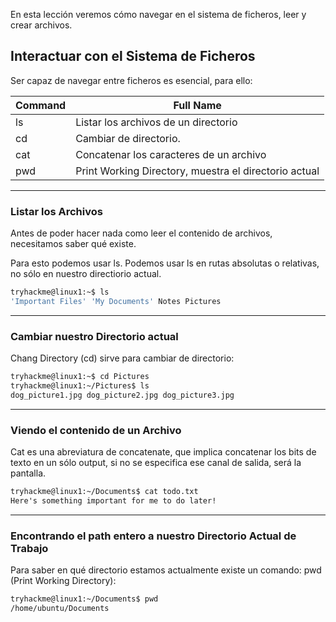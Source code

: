 En esta lección veremos cómo navegar en el sistema de ficheros, leer y crear archivos.

<h2>Interactuar con el Sistema de Ficheros</h2>
Ser capaz de navegar entre ficheros es esencial, para ello:

| Command | Full Name                                             |
| ------- | ----------------------------------------------------- |
| ls      | Listar los archivos de un directorio                  |
| cd      | Cambiar de directorio.                                |
| cat     | Concatenar los caracteres de un archivo               |
| pwd     | Print Working Directory, muestra el directorio actual |

-----------------
<h3>Listar los Archivos</h3>
Antes de poder hacer nada como leer el contenido de archivos, necesitamos saber qué existe.

Para esto podemos usar ls. Podemos usar ls en rutas absolutas o relativas, no sólo en nuestro directiorio actual.

```bash
tryhackme@linux1:~$ ls
'Important Files' 'My Documents' Notes Pictures
```

-------------------
<h3>Cambiar nuestro Directorio actual</h3>
Chang Directory (cd) sirve para cambiar de directorio:

```bash
tryhackme@linux1:~$ cd Pictures
tryhackme@linux1:~/Pictures$ ls
dog_picture1.jpg dog_picture2.jpg dog_picture3.jpg
```

--------------------------
<h3>Viendo el contenido de un Archivo</h3>
Cat es una abreviatura de concatenate, que implica concatenar los bits de texto en un sólo output, si no se especifica ese canal de salida, será la pantalla.

```txt
tryhackme@linux1:~/Documents$ cat todo.txt
Here's something important for me to do later!
```

--------------------------
<h3>Encontrando el path entero a nuestro Directorio Actual de Trabajo</h3>
Para saber en qué directorio estamos actualmente existe un comando: pwd (Print Working Directory):

```bash
tryhackme@linux1:~/Documents$ pwd
/home/ubuntu/Documents
```
